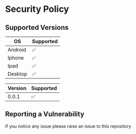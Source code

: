 # Security Policy

## Supported Versions

| OS      | Supported          |
| ------- | ------------------ |
| Android   | :white_check_mark: |
| Iphone   | :white_check_mark:                |
| Ipad   | :white_check_mark: |
| Desktop   | :white_check_mark:                |

| Version | Supported          |
| ------- | ------------------ |
| 0.0.1   | :white_check_mark: |

## Reporting a Vulnerability

If you notice any issue please raise an issue to this repository 
